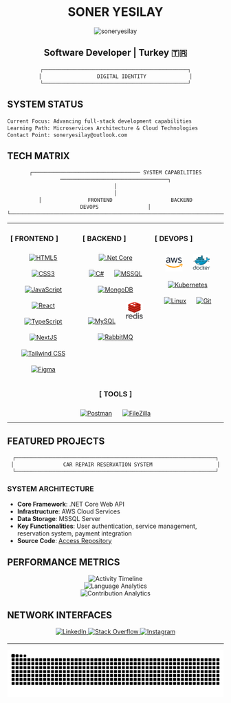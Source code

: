 <h1 align="center">SONER YESILAY</h1>

<p align="center">
  <img src="https://komarev.com/ghpvc/?username=soneryesilay&label=Profile%20Views&color=0e75b6&style=flat" alt="soneryesilay" />
</p>

<h2 align="center"> Software Developer | Turkey 🇹🇷 </h2>

<div align="center">
  
```ascii
┌───────────────────────────────────────────────┐
│                  DIGITAL IDENTITY              │
└───────────────────────────────────────────────┘
```

</div>

## SYSTEM STATUS
```
Current Focus: Advancing full-stack development capabilities
Learning Path: Microservices Architecture & Cloud Technologies
Contact Point: soneryesilay@outlook.com
```

## TECH MATRIX

<div align="center">

```ascii
┌─────────────────────────────────── SYSTEM CAPABILITIES ───────────────────────────────────┐
│                                                                                           │
│               FRONTEND                   BACKEND                    DEVOPS                │
└───────────────────────────────────────────────────────────────────────────────────────────┘
```

</div>

<table width="100%">
<tr>
<td valign="top" width="33%">

### [ FRONTEND ]  
<div align="center">  
<a href="https://en.wikipedia.org/wiki/HTML5" target="_blank"><img style="margin: 10px" src="https://profilinator.rishav.dev/skills-assets/html5-original-wordmark.svg" alt="HTML5" height="40" /></a>  
<a href="https://www.w3schools.com/css/" target="_blank"><img style="margin: 10px" src="https://profilinator.rishav.dev/skills-assets/css3-original-wordmark.svg" alt="CSS3" height="40" /></a>
<a href="https://www.javascript.com/" target="_blank"><img style="margin: 10px" src="https://profilinator.rishav.dev/skills-assets/javascript-original.svg" alt="JavaScript" height="40" /></a>  
<a href="https://reactjs.org/" target="_blank"><img style="margin: 10px" src="https://profilinator.rishav.dev/skills-assets/react-original-wordmark.svg" alt="React" height="40" /></a>  
<a href="https://www.typescriptlang.org/" target="_blank"><img style="margin: 10px" src="https://profilinator.rishav.dev/skills-assets/typescript-original.svg" alt="TypeScript" height="40" /></a>
<a href="https://nextjs.org/" target="_blank"><img style="margin: 10px" src="https://profilinator.rishav.dev/skills-assets/nextjs.png" alt="NextJS" height="40" /></a>
<a href="https://tailwindcss.com/" target="_blank"><img style="margin: 10px" src="https://profilinator.rishav.dev/skills-assets/tailwindcss.svg" alt="Tailwind CSS" height="40" /></a>
<a href="https://www.figma.com/" target="_blank"><img style="margin: 10px" src="https://profilinator.rishav.dev/skills-assets/figma-icon.svg" alt="Figma" height="40" /></a> 
</div>
</td>
<td valign="top" width="33%">

### [ BACKEND ]  
<div align="center">  
<a href="https://dotnet.microsoft.com/download" target="_blank"><img style="margin: 10px" src="https://profilinator.rishav.dev/skills-assets/dotnetcore.png" alt=".Net Core" height="40" /></a>
<a href="https://docs.microsoft.com/en-us/dotnet/csharp/" target="_blank"><img style="margin: 10px" src="https://profilinator.rishav.dev/skills-assets/csharp-original.svg" alt="C#" height="40" /></a>
<a href="https://www.microsoft.com/en-us/sql-server" target="_blank"><img style="margin: 10px" src="https://www.svgrepo.com/show/303229/microsoft-sql-server-logo.svg" alt="MSSQL" height="40" /></a>
<a href="https://www.mongodb.com/" target="_blank"><img style="margin: 10px" src="https://profilinator.rishav.dev/skills-assets/mongodb-original-wordmark.svg" alt="MongoDB" height="40" /></a>  
<a href="https://www.mysql.com/" target="_blank"><img style="margin: 10px" src="https://profilinator.rishav.dev/skills-assets/mysql-original-wordmark.svg" alt="MySQL" height="40" /></a>
<a href="https://redis.io" target="_blank"><img style="margin: 10px" src="https://raw.githubusercontent.com/devicons/devicon/master/icons/redis/redis-original-wordmark.svg" alt="Redis" height="40" /></a>
<a href="https://www.rabbitmq.com/" target="_blank"><img style="margin: 10px" src="https://www.vectorlogo.zone/logos/rabbitmq/rabbitmq-icon.svg" alt="RabbitMQ" height="40" /></a>
</div>
</td>
<td valign="top" width="33%">

### [ DEVOPS ]  
<div align="center">  
<a href="https://aws.amazon.com" target="_blank"><img style="margin: 10px" src="https://raw.githubusercontent.com/devicons/devicon/master/icons/amazonwebservices/amazonwebservices-original-wordmark.svg" alt="AWS" height="40" /></a> 
<a href="https://www.docker.com/" target="_blank"><img style="margin: 10px" src="https://raw.githubusercontent.com/devicons/devicon/master/icons/docker/docker-original-wordmark.svg" alt="Docker" height="40" /></a> 
<a href="https://kubernetes.io/" target="_blank"><img style="margin: 10px" src="https://profilinator.rishav.dev/skills-assets/kubernetes-icon.svg" alt="Kubernetes" height="40" /></a>  
<a href="https://www.linux.org/" target="_blank"><img style="margin: 10px" src="https://profilinator.rishav.dev/skills-assets/linux-original.svg" alt="Linux" height="40" /></a>  
<a href="https://github.com/" target="_blank"><img style="margin: 10px" src="https://profilinator.rishav.dev/skills-assets/git-scm-icon.svg" alt="Git" height="40" /></a>  
</div>
</td>
</tr>
<tr>
<td valign="top" width="100%" colspan="3">

<h3 align="center">[ TOOLS ]</h3>
<div align="center">
<a href="https://postman.com" target="_blank"><img style="margin: 10px" src="https://www.vectorlogo.zone/logos/getpostman/getpostman-icon.svg" alt="Postman" height="40" /></a>
<a href="https://filezilla-project.org/" target="_blank"><img style="margin: 10px" src="https://cdn.jsdelivr.net/gh/devicons/devicon/icons/filezilla/filezilla-plain.svg" alt="FileZilla" height="40" /></a>
</div>
</td>
</tr>
</table>

## FEATURED PROJECTS

<div align="center">

```
┌─────────────────────────────────────────────────────────────────┐
│                CAR REPAIR RESERVATION SYSTEM                     │
└─────────────────────────────────────────────────────────────────┘
```

</div>

### SYSTEM ARCHITECTURE
- **Core Framework**: .NET Core Web API
- **Infrastructure**: AWS Cloud Services
- **Data Storage**: MSSQL Server
- **Key Functionalities**: User authentication, service management, reservation system, payment integration
- **Source Code**: [Access Repository](https://github.com/soneryesilay?tab=repositories)

## PERFORMANCE METRICS

<div align="center">
  <img width="800" src="https://github-readme-activity-graph.vercel.app/graph?username=soneryesilay&theme=github-dark&hide_border=true&radius=8" alt="Activity Timeline" />
</div>

<div align="center">
  <img src="https://github-readme-stats.vercel.app/api/top-langs?username=soneryesilay&show_icons=true&count_private=true&hide_border=true&theme=tokyonight&layout=compact&langs_count=8" alt="Language Analytics" width="400px" />
</div>

<div align="center">
  <img src="https://github-readme-stats.vercel.app/api?username=soneryesilay&hide_border=true&show_icons=true&theme=tokyonight&include_all_commits=true&count_private=true" alt="Contribution Analytics" width="400px" />
</div>

## NETWORK INTERFACES
<div align="center">
  <a href="https://linkedin.com/in/soneryesilay" target="_blank">
    <img src="https://img.shields.io/badge/linkedin-%231E77B5.svg?&style=for-the-badge&logo=linkedin&logoColor=white&color=663399" alt="LinkedIn" style="margin-bottom: 5px;" />
  </a>
  <a href="https://stackoverflow.com/users/23093350" target="_blank">
    <img src="https://img.shields.io/badge/Stack%20Overflow-FE7A16?style=for-the-badge&logo=stack-overflow&logoColor=white&color=663399" alt="Stack Overflow" style="margin-bottom: 5px;" />
  </a>
  <a href="https://instagram.com/soneryesilay" target="_blank">
    <img src="https://img.shields.io/badge/instagram-%23E4405F.svg?&style=for-the-badge&logo=instagram&logoColor=white&color=663399" alt="Instagram" style="margin-bottom: 5px;" />
  </a>
</div>

---

![system trace](https://github.com/soneryesilay/soneryesilay/blob/output/github-snake-dark.svg)

